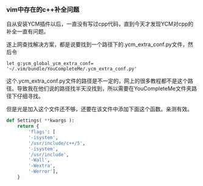 
### **vim中存在的c++补全问题**

自从安装YCM插件以后，一直没有写过cpp代码，直到今天才发现YCM对cpp的补全一直有问题。

遂上网查找解决方案，都是说要找到一个路径下的.ycm_extra_conf.py文件，然后令

`let g:ycm_global_ycm_extra_conf= '~/.vim/bundle/YouCompleteMe/.ycm_extra_conf.py'`

这个.ycm_extra_conf.py文件的路径是不一定的，网上的很多教程都不是这个路径。导致我在他们说的路径找半天没找到，所以需要在YouCompleteMe文件夹路径下仔细寻找。

但是光是加入这个文件还不够，还要在该文件中添加下面这个函数。亲测有效。

```python
def Settings( **kwargs ):
    return {
        'flags': [
        '-isystem',
        '/usr/include/c++/5',
        '-isystem',
        '/usr/include',
        '-Wall',
        '-Wextra',
        '-Werror'],
    }

```
